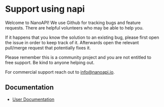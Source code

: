 # Support using napi

Welcome to NanoAPI! We use Github for tracking bugs and feature requests.
There are helpful volunteers who may be able to help you.

If it happens that you know the solution to an existing bug, please first open the issue in order to keep track of it.
Afterwards open the relevant pull/merge request that potentially fixes it.

Please remember this is a community project and you are not entitled to free support.
Be kind to anyone helping out.

For commercial support reach out to [info@nanoapi.io](mailto:info@nanoapi.io).

## Documentation
  * [User Documentation](https://nanoapi.io/docs)